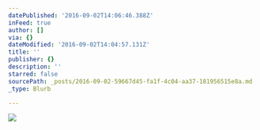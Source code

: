 ```yaml
---
datePublished: '2016-09-02T14:06:46.388Z'
inFeed: true
author: []
via: {}
dateModified: '2016-09-02T14:04:57.131Z'
title: ''
publisher: {}
description: ''
starred: false
sourcePath: _posts/2016-09-02-59667d45-fa1f-4c04-aa37-181956515e8a.md
_type: Blurb

---
```

![](https://the-grid-user-content.s3-us-west-2.amazonaws.com/e137a62b-1955-414b-b379-3e1aec5d50ba.jpg)